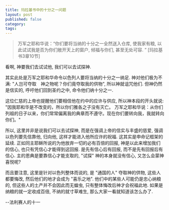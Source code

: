 ```yaml
---
title: 玛拉基书中的十分之一问题
layout: post
published: false
category: 
tags:
---
```


> 万军之耶和华说：“你们要将当纳的十分之一全然送入仓库, 使我家有粮, 以此试试我是否为你们敞开天上的窗户, 倾福与你们, 甚至无处可容. ” [玛拉基书3章10节]

看啊, 神要我们去试试他, 我们可以去试探神.

其实此处是万军之耶和华命令以色列人要将当纳的十分之一纳足. 神对他们极为不满: "人岂可夺取　神之物呢？你们竟夺取我的供物", 所以神就诅咒他们. 但神仍然是信实的, 呼吁他们回到圣约之中, 命令他们纳十分之一.

这位仁慈的上帝也提醒他们要相信他在约中的应许与供应, 所以神本段的开头就说: "因我耶和华是不改变的，所以你们雅各之子没有灭亡。 万军之耶和华说：从你们列祖的日子以来，你们常常偏离我的典章而不遵守。现在你们要转向我，我就转向你们。" 

所以, 这里并非是说我们可以去试探神, 而是在强调上帝的信实与丰盛的慈爱, 强调以色列要先信靠他, 归向他, 这样才能进入他所应许的祝福. 这其实是申命记框架的延续. 正如同主耶稣所说的为他放弃一切的必有百倍的回报, 神是以此来增加我们的信心, 也只有凭信心才能得到这回报. 是先有信心后有回报, 而不是先有回报后有信心. 主的恩典是要靠信心才能支取的, "试探" 神的本身就没有信心, 又怎么会蒙神喜悦呢?

而且要注意, 这里是针对以色列整体而说的, 是 "通国的人" 夺取神的供物, 这些人都要悔改, 然后他们的地才会成为 "喜乐之地". 他们中的某些人可能仍是忠心纳粮的, 但这些人的土产并不会因此而无蝗虫, 只有整体悔改后神才会祝福此地. 如果是纳粮的就一定收成百倍, 不纳的就寸草难生, 那么大家一看就知道该怎么办了.

--法利赛人的十一